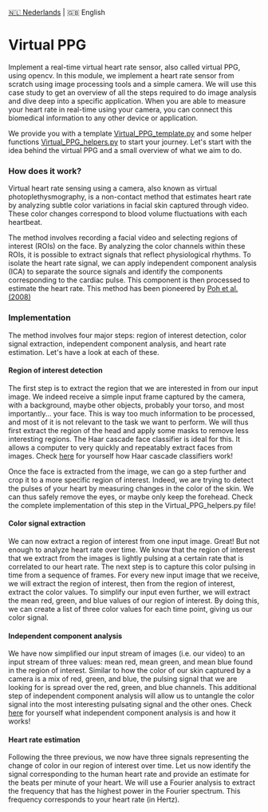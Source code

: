 [🇳🇱 Nederlands](./README.md) | 🇬🇧 English

# Virtual PPG

Implement a real-time virtual heart rate sensor, also called virtual PPG, using opencv. 
In this module, we implement a heart rate sensor from scratch using image processing tools and a simple camera. 
We will use this case study to get an overview of all the steps required to do image analysis and dive deep into a specific application. 
When you are able to measure your heart rate in real-time using your camera, you can connect this biomedical information to any other device or application.

We provide you with a template [Virtual_PPG_template.py](https://github.com/vubir-projectEIT/Image_Processing/blob/main/VirtualPPG/Virtual_PPG_template.py) and some helper functions [Virtual_PPG_helpers.py](https://github.com/vubir-projectEIT/Image_Processing/blob/main/VirtualPPG/Virtual_PPG_helpers.py) to start your journey. 
Let's start with the idea behind the virtual PPG and a small overview of what we aim to do.

### How does it work?
Virtual heart rate sensing using a camera, also known as virtual photoplethysmography, is a non-contact method that estimates heart rate by analyzing subtle color variations in facial skin captured through video. 
These color changes correspond to blood volume fluctuations with each heartbeat.

The method involves recording a facial video and selecting regions of interest (ROIs) on the face. 
By analyzing the color channels within these ROIs, it is possible to extract signals that reflect physiological rhythms. 
To isolate the heart rate signal, we can apply independent component analysis (ICA) to separate the source signals and identify the components corresponding to the cardiac pulse.
This component is then processed to estimate the heart rate.
This method has been pioneered by [Poh et al. (2008)](https://doi.org/10.1364/OE.18.010762)

### Implementation

The method involves four major steps: region of interest detection, color signal extraction, independent component analysis, and heart rate estimation.
Let's have a look at each of these.

#### Region of interest detection
The first step is to extract the region that we are interested in from our input image. 
We indeed receive a simple input frame captured by the camera, with a background, maybe other objects, probably your torso, and most importantly... your face.
This is way too much information to be processed, and most of it is not relevant to the task we want to perform.
We will thus first extract the region of the head and apply some masks to remove less interesting regions.
The Haar cascade face classifier is ideal for this.
It allows a computer to very quickly and repeatably extract faces from images.
Check [here](https://github.com/vubir-projectEIT/Image_Processing/tree/main/Detection/Eye_and_face) for yourself how Haar cascade classifiers work!

Once the face is extracted from the image, we can go a step further and crop it to a more specific region of interest.
Indeed, we are trying to detect the pulses of your heart by measuring changes in the color of the skin. 
We can thus safely remove the eyes, or maybe only keep the forehead.
Check the complete implementation of this step in the Virtual_PPG_helpers.py file!

#### Color signal extraction
We can now extract a region of interest from one input image. Great! But not enough to analyze heart rate over time.
We know that the region of interest that we extract from the images is lightly pulsing at a certain rate that is correlated to our heart rate.
The next step is to capture this color pulsing in time from a sequence of frames. 
For every new input image that we receive, we will extract the region of interest, then from the region of interest, extract the color values.
To simplify our input even further, we will extract the mean red, green, and blue values of our region of interest.
By doing this, we can create a list of three color values for each time point, giving us our color signal.

#### Independent component analysis
We have now simplified our input stream of images (i.e. our video) to an input stream of three values: mean red, mean green, and mean blue found in the region of interest.
Similar to how the color of our skin captured by a camera is a mix of red, green, and blue, the pulsing signal that we are looking for is spread over the red, green, and blue channels. 
This additional step of independent component analysis will allow us to untangle the color signal into the most interesting pulsating signal and the other ones.
Check [here](https://www.geeksforgeeks.org/machine-learning/ml-independent-component-analysis/) for yourself what independent component analysis is and how it works!

#### Heart rate estimation
Following the three previous, we now have three signals representing the change of color in our region of interest over time. 
Let us now identify the signal corresponding to the human heart rate and provide an estimate for the beats per minute of your heart.
We will use a Fourier analysis to extract the frequency that has the highest power in the Fourier spectrum. 
This frequency corresponds to your heart rate (in Hertz).
